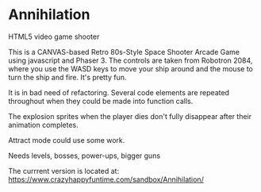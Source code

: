 # Annihilation
HTML5 video game shooter

This is a CANVAS-based Retro 80s-Style Space Shooter Arcade Game using javascript and Phaser 3. The controls are taken from Robotron 2084, where you use the WASD keys to move your ship around and the mouse to turn the ship and fire. It's pretty fun.

It is in bad need of refactoring. Several code elements are repeated throughout when they could be made into function calls.

The explosion sprites when the player dies don't fully disappear after their animation completes.

Attract mode could use some work.

Needs levels, bosses, power-ups, bigger guns

The currrent version is located at: https://www.crazyhappyfuntime.com/sandbox/Annihilation/

